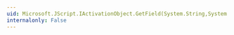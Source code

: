 ```yaml
---
uid: Microsoft.JScript.IActivationObject.GetField(System.String,System.Int32)
internalonly: False
---
```

